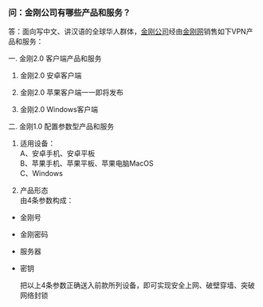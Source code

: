### 问：金刚公司有哪些产品和服务？

答：面向写中文、讲汉语的全球华人群体，[金刚公司](https//a2zitpro.github.io/web/金刚公司)经由[金刚网](https://www.atozitpro.net/zh/)销售如下VPN产品和服务：

一. 金刚2.0 客户端产品和服务

1. 金刚2.0 安卓客户端

2. 金刚2.0 苹果客户端一一即将发布

3. 金刚2.0 Windows客户端

二. 金刚1.0 配置参数型产品和服务

1. 适用设备：<br>
A、安卓手机、安卓平板<br>
B、苹果手机、苹果平板、苹果电脑MacOS <br>
C、Windows <br>

2. 产品形态<br>
由4条参数构成：<br>
- 金刚号<br>
- 金刚密码<br>
- 服务器<br>
- 密钥<br>

    把以上4条参数正确送入前款所列设备，即可实现安全上网、破壁穿墙、突破网络封锁<br>
